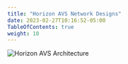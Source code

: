 ```yaml
---
title: "Horizon AVS Network Designs"
date: 2023-02-27T10:16:52-05:00
TableOfContents: true
weight: 10
---
```



![Horizon AVS Architecture](http://drive.google.com/uc?export=view&id=13N3MH88j-8ZGK1ZNa4l-WYkpMtJ-Zjln)
